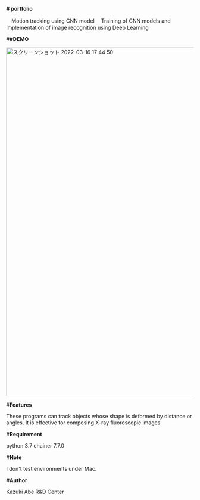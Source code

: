 **# portfolio**

　Motion tracking using CNN model
　Training of CNN models and implementation of image recognition using Deep Learning

#**#DEMO**

<img width="938" alt="スクリーンショット 2022-03-16 17 44 50" src="https://user-images.githubusercontent.com/101300902/158709239-4580daa1-b9a1-456c-95a1-332b8eb35c4a.png">

#**Features**

These programs can track objects whose shape is deformed by distance or angles. It is effective for composing X-ray fluoroscopic images.

#**Requirement**

python 3.7
chainer 7.7.0

#**Note**

I don't test environments under Mac.

#**Author**

Kazuki Abe
R&D Center
